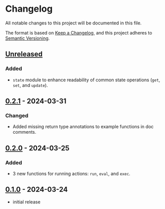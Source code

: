 # Changelog

All notable changes to this project will be documented in this file.

The format is based on [Keep a Changelog],
and this project adheres to [Semantic Versioning].

## [Unreleased]

### Added

- `state` module to enhance readability of common state operations (`get`, `set`, and `update`).

## [0.2.1] - 2024-03-31

### Changed

- Added missing return type annotations to example functions in doc comments.

## [0.2.0] - 2024-03-25

### Added

- 3 new functions for running actions: `run`, `eval`, and `exec`.

## [0.1.0] - 2024-03-24

- initial release

<!-- Links -->
[keep a changelog]: https://keepachangelog.com/en/1.0.0/
[semantic versioning]: https://semver.org/spec/v2.0.0.html

<!-- Versions -->
[unreleased]: https://github.com/MystPi/act/compare/v0.2.1...HEAD
[0.2.1]: https://github.com/MystPi/act/releases/v0.2.1
[0.2.0]: https://github.com/MystPi/act/releases/v0.2.0
[0.1.0]: https://github.com/MystPi/act/releases/v0.1.0